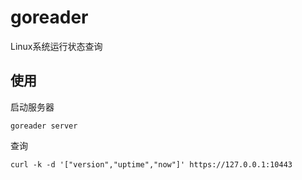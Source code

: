 # goreader

Linux系统运行状态查询

使用
----------------

启动服务器

    goreader server

查询

    curl -k -d '["version","uptime","now"]' https://127.0.0.1:10443
